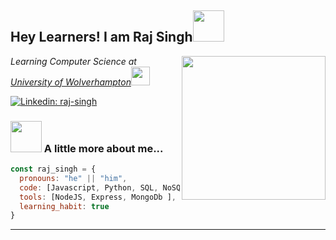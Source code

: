 <h2> Hey Learners! I am Raj Singh<img src="https://media.giphy.com/media/mGcNjsfWAjY5AEZNw6/giphy.gif" width="50"></h2>


<img align='right' src="https://media.giphy.com/media/a8rlSHPozsTEuh1ibJ/giphy.gif" width="230">


<p><em>Learning Computer Science at <a href="https://www.wlv.ac.uk/">University of Wolverhampton</a><img src="https://media.giphy.com/media/fYSnHlufseco8Fh93Z/giphy.gif" width="30"></em></p>


[![Linkedin: raj-singh](https://img.shields.io/badge/-Raj--Singh-blue?style=flat-square&logo=Linkedin&logoColor=white&link=https://www.linkedin.com/in/rajsingh6601/)](https://www.linkedin.com/in/rajsingh6601/)

### <img src="https://media.giphy.com/media/VgCDAzcKvsR6OM0uWg/giphy.gif" width="50"> A little more about me...  

```javascript
const raj_singh = {
  pronouns: "he" || "him",
  code: [Javascript, Python, SQL, NoSQL, Java, HTML, CSS, PHP],
  tools: [NodeJS, Express, MongoDb ],
  learning_habit: true
}

```



---
